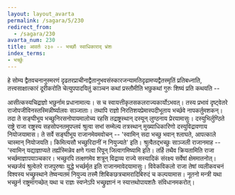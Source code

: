 ```yaml
---
layout: layout_avarta
permalink: /sagara/5/230
redirect_from:
  - /sagara/230
avarta_num: 230
title: आवर्तः २३० -- भर्च्छोः स्वाधिकाराद् भ्रंशः
index_terms:
- भर्च्छुः
---
```


हे सोम्य द्वैतवचनानुस्मरणं दृढतरप्राचीनाद्वैतानुभवसंस्कारजन्यामतिदृढामप्यद्वैतस्मृतिं प्रतिबध्नाति,
तत्त्वसाक्षात्कारं दूरीकरोति चेत्युपपादयितुं काञ्चन कथां प्रस्तौमीति भछुकथां
गुरुः शिष्यं प्रति कथयति --

आसीत्कस्यचिद्राज्ञो भछुर्नाम प्रधानामात्यः। स च स्वायत्तीकृतसकलराज्यकार्योऽभवत्। तस्य प्रभावं दृष्ट्वेतरे राजोपजीविनस्तस्मिन्नीर्ष्यालवः
सञ्जाताः। तथापि राज्ञो निरतिशयप्रेमास्पदीभूताय भर्च्छवे नापकर्तुमशकन्।
तदा ते सङ्घीभूय भच्छुनिरसनोपायमालोच्य रहसि तद्राष्ट्रस्थान् दस्यून् लुण्ठनाय प्रेरयामासुः। दस्युभिर्लुण्ठिते राष्ट्रे राजा राष्ट्रस्य सहसोपनतमुपप्लवं श्रुत्वा
सभां सम्मेल्य तत्रस्थान् मुख्याधिकारिणो दस्युविद्रावणाय नियोजयामास। ते
सर्वे सङ्घीभूय राजानमेवमवोचन् -- 'स्वामिन् सदा भच्छु भवान् श्लाघते,
आपत्काले चास्मान् नियोजयति। किमित्यसौ भच्छुरिदानीं न नियुज्यते'
इति। श्रुत्वैतद्भच्छुः साञ्जली राजानमाह -- 'स्वामिन् यद्याज्ञाप्यते तर्ह्यस्मिन्नेव क्षणे गत्वा रिपून् जित्वागमिष्यामि इति। तर्हि तथैव क्रियतामिति
राजा भर्च्छमाज्ञापयाञ्चकार। भच्छुरपि तत्क्षणमेव शत्रून् विद्राव्य राज्ये
सस्यादिकं संरक्ष्य सर्वेषां क्षेममातनोत्। भच्छर्जयं श्रुत्वेतरे राजपुरुषाः युद्धे
भर्च्छर्मृत इति राजानमावेदयामासुः। विवेकविकलो राजा तेषां व्यलीकवचनं
विश्वस्य भच्छ्रुस्थाने तेष्वन्यतमं नियुज्य तस्मै शिबिकछत्रचामरादिबिरुदं च
कल्पयामास। नूतनो मन्त्री यथा भच्छुर्न राष्ट्रमागच्छेत् यथा च राज्ञः
स्वप्नेऽपि भच्छ्रुज्ञानं न स्यात्तथोपायशतैः संविधानमकरोत्।
